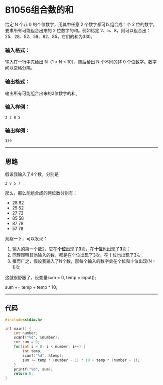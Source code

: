 # B1056组合数的和



给定 N 个非 0 的个位数字，用其中任意 2 个数字都可以组合成 1 个 2 位的数字。要求所有可能组合出来的 2 位数字的和。例如给定 2、5、8，则可以组合出：25、28、52、58、82、85，它们的和为330。

### 输入格式：

输入在一行中先给出 N（1 < N < 10），随后给出 N 个不同的非 0 个位数字。数字间以空格分隔。

### 输出格式：

输出所有可能组合出来的2位数字的和。

### 输入样例：

```in
3 2 8 5
```

### 输出样例：

```out
330
```

---

## 思路

假设我输入了4个数，分别是

```in
2 8 5 7
```

那么，那么能组合成的两位数分别有：

- 28 82
- 25 52
- 27 72
- 85 58
- 87 78
- 57 78

观察一下，可以发现：

1. 输入的第一个数2，它在**个位**出现了**3**次，在**十位**也出现了**3**次；
2. 同理观察其他输入的数，都是在个位出现了3次，在十位也出现了3次；
3. 推而广之，假设我输入了N个数，那每个输入的数字会在个位和十位出现(N - 1)次

这就很舒服了，设变量sum = 0, temp = input();

sum += temp + temp * 10;

---

## 代码

```c
#include<stdio.h>

int main() {
	int number;
	scanf("%d", &number);
	int sum = 0;
	for(int i = 0; i < number; i++) {
		int temp;
		scanf("%d", &temp);
		sum += temp * (number - 1) * 10 + temp * (number - 1);
	}
	printf("%d", sum);
	return 0;	
}

```

